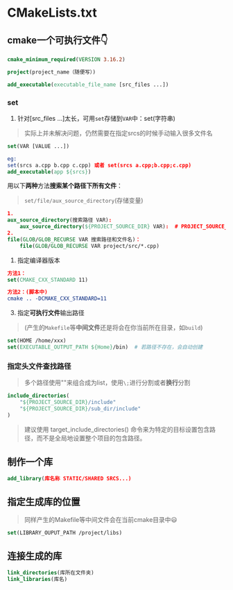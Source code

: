 # CMakeLists.txt

## cmake一个可执行文件👇

```cmake
cmake_minimum_required(VERSION 3.16.2)

project(project_name（随便写）)

add_executable(executable_file_name [src_files ...])
```

### set

1. 针对[src_files ...]太长，可用`set`存储到`VAR`中：set(字符串)

> 实际上并未解决问题，仍然需要在指定srcs的时候手动输入很多文件名

```cmake
set(VAR [VALUE ...])

eg:
set(srcs a.cpp b.cpp c.cpp) 或者 set(srcs a.cpp;b.cpp;c.cpp)
add_executable(app ${srcs})
```

用以下**两种**方法**搜索某个路径下所有文件**：

> `set/file/aux_source_directory`(存储变量)

```cmake
1.
aux_source_directory(搜索路径 VAR):
    aux_source_directory(${PROJECT_SOURCE_DIR} VAR):  # PROJECT_SOURCE_DIR:CMakeLists.txt所在路径，等于CMAKE_CURRENT_SOURCE_DIR
2.
file(GLOB/GLOB_RECURSE VAR 搜索路径和文件名)：
    file(GLOB/GLOB_RECURSE VAR project/src/*.cpp)
```

1. 指定编译器版本

```cmake
方法1：
set(CMAKE_CXX_STANDARD 11)

方法2：(脚本中)
cmake .. -DCMAKE_CXX_STANDARD=11
```

3. 指定**可执行文件**输出路径

> (产生的`Makefile`等**中间文件**还是将会在你当前所在目录，如`build`)

```cmake
set(HOME /home/xxx)
set(EXECUTABLE_OUTPUT_PATH ${Home}/bin)  # 若路径不存在，会自动创建
```

### 指定头文件查找路径

> 多个路径使用""来组合成为list，使用`\;`进行分割或者**换行**分割

```cmake
include_directories(
    "${PROJECT_SOURCE_DIR}/include"
    "${PROJECT_SOURCE_DIR}/sub_dir/include"
)
```

> 建议使用 target_include_directories() 命令来为特定的目标设置包含路径，而不是全局地设置整个项目的包含路径。

## 制作一个库

```cmake
add_library(库名称 STATIC/SHARED SRCS...)
```

## 指定生成库的位置

> 同样产生的Makefile等中间文件会在当前cmake目录中😃

```cmake
set(LIBRARY_OUPUT_PATH /project/libs)
```

## 连接生成的库

```cmake
link_directories(库所在文件夹)
link_libraries(库名)
```
